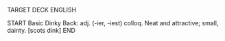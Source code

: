 TARGET DECK
ENGLISH

START
Basic
Dinky
Back: adj. (-ier, -iest) colloq. Neat and attractive; small, dainty. [scots dink]
END
